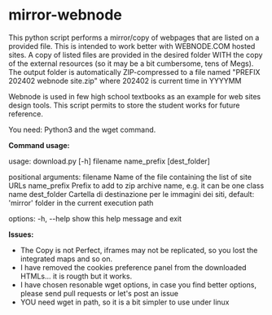 # mirror-webnode
This python script performs a mirror/copy of webpages that are listed on a provided file. This is intended to work better with WEBNODE.COM hosted sites. A copy of listed files are provided in the desired folder WITH the copy of the external resources (so it may be a bit cumbersome, tens of Megs).
The output folder is automatically ZIP-compressed to a file named "PREFIX 202402 webnode site.zip" where 202402 is current time in YYYYMM

Webnode is used in few high school textbooks as an example for web sites design tools. This script permits to store the student works for future reference.

You need: Python3 and the wget command. 

**Command usage:**

usage: download.py [-h] filename name_prefix [dest_folder]

positional arguments:
  filename     Name of the file containing the list of site URLs
  name_prefix  Prefix to add to zip archive name, e.g. it can be one
               class name
  dest_folder  Cartella di destinazione per le immagini dei siti, default:
               'mirror' folder in the current execution path

options:
  -h, --help   show this help message and exit

**Issues:**
- The Copy is not Perfect, iframes may not be replicated, so you lost the integrated maps and so on.
- I have removed the cookies preference panel from the downloaded HTMLs... it is rougth but it works.
- I have chosen resonable wget options, in case you find better options, please send pull requests or let's post an issue
- YOU need wget in path, so it is a bit simpler to use under linux
